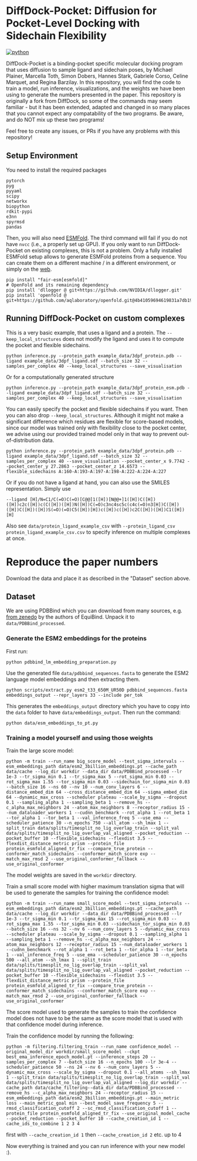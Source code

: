 # DiffDock-Pocket: Diffusion for Pocket-Level Docking with Sidechain Flexibility
[![python](https://img.shields.io/badge/language-python%20-%2300599C.svg?style=flat-square)](https://github.com/plainerman/DiffDock-Pocket)

DiffDock-Pocket is a binding-pocket specific molecular docking program that uses diffusion to sample ligand and sidechain poses, by Michael Plainer, Marcella Toth, Simon Dobers, Hannes Stark, Gabriele Corso, Celine Marquet, and Regina Barzilay.
In this repository, you will find the code to train a model, run inference, visualizations, and the weights we have been using to generate the numbers presented in the paper. 
This repository is originally a fork from DiffDock, so some of the commands may seem familiar - but it has been extended, adapted and changed in so many places that you cannot expect any compatability of the two programs. Be aware, and do NOT mix up these two programs!

Feel free to create any issues, or PRs if you have any problems with this repository!

## Setup Environment
You need to install the required packages

    pytorch
    pyg
    pyyaml
    scipy
    networkx
    biopython
    rdkit-pypi
    e3nn
    spyrmsd
    pandas

Then, you will also need [ESMFold](https://github.com/facebookresearch/esm). The third command will fail if you do not have `nvcc` (i.e., a properly set up GPU). If you only want to run DiffDock-Pocket on existing complexes, this is not a problem. Only a fully installed ESMFold setup allows to generate ESMFold proteins from a sequence. You can create them on a different machine / in a different environment, or simply on the [web](https://esmatlas.com/resources?action=fold).

    pip install "fair-esm[esmfold]"
    # OpenFold and its remaining dependency
    pip install 'dllogger @ git+https://github.com/NVIDIA/dllogger.git'
    pip install 'openfold @ git+https://github.com/aqlaboratory/openfold.git@4b41059694619831a7db195b7e0988fc4ff3a307'


## Running DiffDock-Pocket on custom complexes
This is a very basic example, that uses a ligand and a protein. The `--keep_local_structures` does not modify the ligand and uses it to compute the pocket and flexible sidechains.

    python inference.py --protein_path example_data/3dpf_protein.pdb --ligand example_data/3dpf_ligand.sdf --batch_size 32 --samples_per_complex 40 --keep_local_structures --save_visualisation

Or for a computationally generated structure

    python inference.py --protein_path example_data/3dpf_protein_esm.pdb --ligand example_data/3dpf_ligand.sdf --batch_size 32 --samples_per_complex 40 --keep_local_structures --save_visualisation

You can easily specify the pocket and flexible sidechains if you want. Then you can also drop `--keep_local_structures`. Although it might not make a significant difference which residues are flexible for score-based models, since our model was trained only with flexibility close to the pocket center, we advise using our provided trained model only in that way to prevent out-of-distribution data.

    python inference.py --protein_path example_data/3dpf_protein.pdb --ligand example_data/3dpf_ligand.sdf --batch_size 32 --samples_per_complex 40 --save_visualisation --pocket_center_x 9.7742 --pocket_center_y 27.2863 --pocket_center_z 14.6573 --flexible_sidechains A:160-A:193-A:197-A:198-A:222-A:224-A:227

Or if you do not have a ligand at hand, you can also use the SMILES representation. Simply use

    --ligand [H]/N=C1/C(=O)C(=O)[C@@]1([H])[N@@+]1([H])C([H])([H])c2c([H])c(C([H])([H])N([H])C(=O)c3nc4sc5c(c4c(=O)n3[H])C([H])([H])C([H])([H])S(=O)(=O)C5([H])[H])c([H])c([H])c2C([H])([H])C1([H])[H]

Also see `data/protein_ligand_example_csv` with `--protein_ligand_csv protein_ligand_example_csv.csv` to specify inference on multiple complexes at once.

# Reproduce the paper numbers
Download the data and place it as described in the "Dataset" section above.

## Dataset
We are using PDBBind which you can download from many sources, e.g. [from zenedo](https://zenodo.org/record/6034088) by the authors of EquiBind. Unpack it to `data/PDBBind_processed`.

### Generate the ESM2 embeddings for the proteins
First run:

    python pdbbind_lm_embedding_preparation.py

Use the generated file `data/pdbbind_sequences.fasta` to generate the ESM2 language model embeddings and then extracting them.

    python scripts/extract.py esm2_t33_650M_UR50D pdbbind_sequences.fasta embeddings_output --repr_layers 33 --include per_tok


This generates the `embeddings_output` directory which you have to copy into the `data` folder to have `data/embeddings_output`.
Then run the command:

    python data/esm_embeddings_to_pt.py

### Training a model yourself and using those weights
Train the large score model:

    python -m train --run_name big_score_model --test_sigma_intervals --esm_embeddings_path data/esm2_3billion_embeddings.pt --cache_path data/cache --log_dir workdir --data_dir data/PDBBind_processed --lr 1e-3 --tr_sigma_min 0.1 --tr_sigma_max 5 --rot_sigma_min 0.03 --rot_sigma_max 1.55 --tor_sigma_min 0.03 --sidechain_tor_sigma_min 0.03 --batch_size 16 --ns 60 --nv 10 --num_conv_layers 6 --distance_embed_dim 64 --cross_distance_embed_dim 64 --sigma_embed_dim 64 --dynamic_max_cross --scheduler plateau --scale_by_sigma --dropout 0.1 --sampling_alpha 1 --sampling_beta 1 --remove_hs --c_alpha_max_neighbors 24 --atom_max_neighbors 8 --receptor_radius 15 --num_dataloader_workers 1 --cudnn_benchmark --rot_alpha 1 --rot_beta 1 --tor_alpha 1 --tor_beta 1 --val_inference_freq 5 --use_ema --scheduler_patience 30 --n_epochs 750 --all_atom --sh_lmax 1 --split_train data/splits/timesplit_no_lig_overlap_train --split_val data/splits/timesplit_no_lig_overlap_val_aligned --pocket_reduction --pocket_buffer 10 --flexible_sidechains --flexdist 3.5 --flexdist_distance_metric prism --protein_file protein_esmfold_aligned_tr_fix --compare_true_protein --conformer_match_sidechains --conformer_match_score exp --match_max_rmsd 2 --use_original_conformer_fallback --use_original_conformer

The model weights are saved in the `workdir` directory.

Train a small score model with higher maximum translation sigma that will be used to generate the samples for training the confidence model:

    python -m train --run_name small_score_model --test_sigma_intervals --esm_embeddings_path data/esm2_3billion_embeddings.pt --cache_path data/cache --log_dir workdir --data_dir data/PDBBind_processed --lr 1e-3 --tr_sigma_min 0.1 --tr_sigma_max 15 --rot_sigma_min 0.03 --rot_sigma_max 1.55 --tor_sigma_min 0.03 --sidechain_tor_sigma_min 0.03 --batch_size 16 --ns 32 --nv 6 --num_conv_layers 5 --dynamic_max_cross --scheduler plateau --scale_by_sigma --dropout 0.1 --sampling_alpha 1 --sampling_beta 1 --remove_hs --c_alpha_max_neighbors 24 --atom_max_neighbors 12 --receptor_radius 15 --num_dataloader_workers 1 --cudnn_benchmark --rot_alpha 1 --rot_beta 1 --tor_alpha 1 --tor_beta 1 --val_inference_freq 5 --use_ema --scheduler_patience 30 --n_epochs 500 --all_atom --sh_lmax 1 --split_train data/splits/timesplit_no_lig_overlap_train --split_val data/splits/timesplit_no_lig_overlap_val_aligned --pocket_reduction --pocket_buffer 10 --flexible_sidechains --flexdist 3.5 --flexdist_distance_metric prism --protein_file protein_esmfold_aligned_tr_fix --compare_true_protein --conformer_match_sidechains --conformer_match_score exp --match_max_rmsd 2 --use_original_conformer_fallback --use_original_conformer

The score model used to generate the samples to train the confidence model does not have to be the same as the score model that is used with that confidence model during inference.

Train the confidence model by running the following:

    python -m filtering.filtering_train --run_name confidence_model --original_model_dir workdir/small_score_model --ckpt best_ema_inference_epoch_model.pt --inference_steps 20 --samples_per_complex 7 --batch_size 16 --n_epochs 100 --lr 3e-4 --scheduler_patience 50 --ns 24 --nv 6 --num_conv_layers 5 --dynamic_max_cross --scale_by_sigma --dropout 0.1 --all_atoms --sh_lmax 1 --split_train data/splits/timesplit_no_lig_overlap_train --split_val data/splits/timesplit_no_lig_overlap_val_aligned --log_dir workdir --cache_path data/cache_filtering--data_dir data/PDBBind_processed --remove_hs --c_alpha_max_neighbors 24 --receptor_radius 15 --esm_embeddings_path data/esm2_3billion_embeddings.pt --main_metric loss --main_metric_goal min --best_model_save_frequency 5 --rmsd_classification_cutoff 2 --sc_rmsd_classification_cutoff 1 --protein_file protein_esmfold_aligned_tr_fix --use_original_model_cache --pocket_reduction --pocket_buffer 10 --cache_creation_id 1 --cache_ids_to_combine 1 2 3 4


first with `--cache_creation_id 1` then `--cache_creation_id 2` etc. up to 4

Now everything is trained and you can run inference with your new model :).

